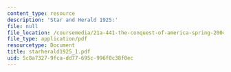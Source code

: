 ```yaml
---
content_type: resource
description: 'Star and Herald 1925:'
file: null
file_location: /coursemedia/21a-441-the-conquest-of-america-spring-2004/5c8a73279fcadd77695c996f0c38f0ec_starherald1925_1.pdf
file_type: application/pdf
resourcetype: Document
title: starherald1925_1.pdf
uid: 5c8a7327-9fca-dd77-695c-996f0c38f0ec
---
```

